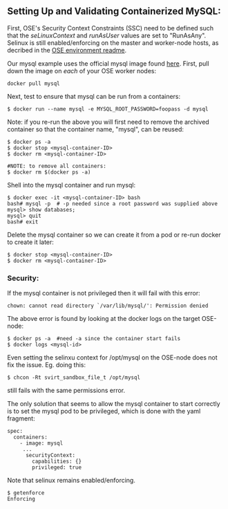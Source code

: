 ## Setting Up and Validating Containerized MySQL:

First, OSE's Security Context Constraints (SSC) need to be defined such that the *seLinuxContext* and *runAsUser* values are set to "RunAsAny". Selinux is still enabled/enforcing on the master and worker-node hosts, as decribed in the [OSE environment readme](ENV.md).

Our mysql example uses the official mysql image found [here](https://hub.docker.com/_/mysql/). First, pull down the image on *each* of your OSE worker nodes:

```
docker pull mysql
```

Next, test to ensure that mysql can be run from a containers:

```
$ docker run --name mysql -e MYSQL_ROOT_PASSWORD=foopass -d mysql
```

Note: if you re-run the above you will first need to remove the archived container so that the container name, "mysql", can be reused:

```
$ docker ps -a
$ docker stop <mysql-container-ID>
$ docker rm <mysql-container-ID>

#NOTE: to remove all containers:
$ docker rm $(docker ps -a)
```

Shell into the mysql container and run mysql:

```
$ docker exec -it <mysql-container-ID> bash
bash# mysql -p  # -p needed since a root password was supplied above
mysql> show databases;
mysql> quit
bash# exit
```

Delete the mysql container so we can create it from a pod or re-run docker to create it later:

```
$ docker stop <mysql-container-ID>
$ docker rm <mysql-container-ID>
```

### Security:
If the mysql container is not privileged then it will fail with this error:

```
chown: cannot read directory `/var/lib/mysql/': Permission denied
```

The above error is found by looking at the docker logs on the target OSE-node:

```
$ docker ps -a  #need -a since the container start fails
$ docker logs <mysql-id>
```

Even setting the selinxu context for /opt/mysql on the OSE-node does not fix the issue. Eg. doing this:

```
$ chcon -Rt svirt_sandbox_file_t /opt/mysql
```
still fails with the same permissions error.

The only solution that seems to allow the mysql container to start correctly is to set the mysql pod to be privileged, which is done with the yaml fragment:

```
spec:
  containers:
    - image: mysql
     ...
      securityContext:
        capabilities: {}
        privileged: true
```

Note that selinux remains enabled/enforcing.

```
$ getenforce
Enforcing
```


